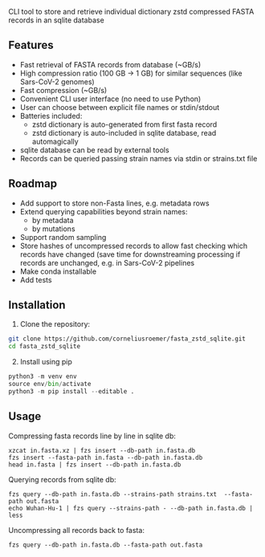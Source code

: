 CLI tool to store and retrieve individual dictionary zstd compressed FASTA records in an sqlite database

## Features

- Fast retrieval of FASTA records from database (~GB/s)
- High compression ratio (100 GB -> 1 GB) for similar sequences (like Sars-CoV-2 genomes)
- Fast compression (~GB/s)
- Convenient CLI user interface (no need to use Python)
- User can choose between explicit file names or stdin/stdout
- Batteries included:
  - zstd dictionary is auto-generated from first fasta record
  - zstd dictionary is auto-included in sqlite database, read automagically
- sqlite database can be read by external tools
- Records can be queried passing strain names via stdin or strains.txt file

## Roadmap

- Add support to store non-Fasta lines, e.g. metadata rows
- Extend querying capabilities beyond strain names:
  - by metadata
  - by mutations
- Support random sampling
- Store hashes of uncompressed records to allow fast checking which records have changed (save time for downstreaming processing if records are unchanged, e.g. in Sars-CoV-2 pipelines
- Make conda installable
- Add tests

## Installation

1. Clone the repository:
```bash
git clone https://github.com/corneliusroemer/fasta_zstd_sqlite.git
cd fasta_zstd_sqlite
```
2. Install using pip
```python
python3 -m venv env
source env/bin/activate
python3 -m pip install --editable .
```

## Usage

Compressing fasta records line by line in sqlite db:
```
xzcat in.fasta.xz | fzs insert --db-path in.fasta.db
fzs insert --fasta-path in.fasta --db-path in.fasta.db
head in.fasta | fzs insert --db-path in.fasta.db
```

Querying records from sqlite db:
```
fzs query --db-path in.fasta.db --strains-path strains.txt  --fasta-path out.fasta
echo Wuhan-Hu-1 | fzs query --strains-path - --db-path in.fasta.db | less
```

Uncompressing all records back to fasta:
```
fzs query --db-path in.fasta.db --fasta-path out.fasta
```

